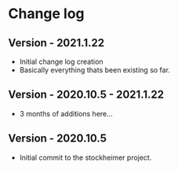 # Change log

## Version - 2021.1.22
* Initial change log creation
* Basically everything thats been existing so far.

## Version - 2020.10.5 - 2021.1.22
* 3 months of additions here...

## Version - 2020.10.5
* Initial commit to the stockheimer project.